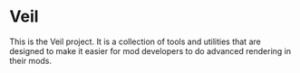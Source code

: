 # Veil

This is the Veil project. It is a collection of tools and utilities that are designed to make it easier for mod developers to do advanced rendering in their mods.